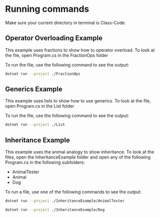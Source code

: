 # Running commands

Make sure your current directory in terminal is Class-Code.

## Operator Overloading Example

This example uses fractions to show how to operator overload.
To look at the file, open Program.cs in the FractionOps folder

To run the file, use the following command to see the output:

```bash
dotnet run --project ./FractionOps
```

## Generics Example

This example uses lists to show how to use generics.
To look at the file, open Program.cs in the List folder

To run the file, use the following command to see the output:

```bash
dotnet run --project ./List
```

## Inheritance Example

This example uses the animal analogy to show inheritance.
To look at the files, open the InheritanceExample folder
and open any of the following Program.cs in the following subfolders:
- AnimalTester
- Animal
- Dog

To run a file, use one of the following commands to see the output:

```bash
dotnet run --project ./InheritanceExample/AnimalTester

dotnet run --project ./InheritanceExample/Dog
```
